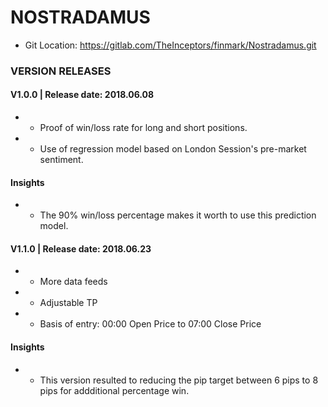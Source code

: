 # NOSTRADAMUS
*   Git Location: https://gitlab.com/TheInceptors/finmark/Nostradamus.git

### VERSION RELEASES
#### V1.0.0 | Release date: 2018.06.08 
*   - Proof of win/loss rate for long and short positions.
*   - Use of regression model based on London Session's pre-market sentiment.  
#### Insights
*   - The 90% win/loss percentage makes it worth to use this prediction model.

#### V1.1.0 | Release date: 2018.06.23
*   - More data feeds
*   - Adjustable TP 
*   - Basis of entry: 00:00 Open Price to 07:00 Close Price
#### Insights
*   - This version resulted to reducing the pip target between 6 pips to 8 pips for addditional             percentage win. 


